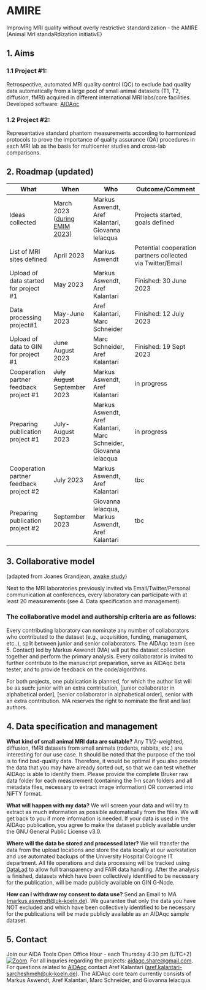 # AMIRE
Improving MRI quality without overly restrictive standardization - the AMIRE (Animal MrI standaRdization initiativE)

## 1. Aims
### 1.1 Project #1: 
Retrospective, automated MRI quality control (QC) to exclude bad quality data automatically from a large pool of small animal datasets (T1, T2, diffusion, fMRI) acquired in different international MRI labs/core facilities. Developed software: [AIDAqc](https://github.com/Aswendt-Lab/AIDAqc)

### 1.2 Project #2: 
Representative standard phantom measurements according to harmonized protocols to prove the importance of quality assurance (QA) procedures in each MRI lab as the basis for multicenter studies and cross-lab comparisons. 

## 2. Roadmap (updated)

| What | When  | Who  | Outcome/Comment  |
|---|---|---|---|
|  Ideas collected | March 2023 ([during EMIM 2023](https://e-smi.eu/meetings/emim/past-meetings/2023-salzburg/)) | Markus Aswendt, Aref Kalantari, Giovanna Ielacqua | Projects started, goals defined  |
| List of MRI sites defined | April 2023  | Markus Aswendt | Potential cooperation partners collected via Twitter/Email |
| Upload of data started for project #1 | May 2023 | Markus Aswendt, Aref Kalantari    | Finished: 30 June 2023 |
| Data processing project#1 | May-June 2023 | Aref Kalantari, Marc Schneider | Finished: 12 July 2023 |
| Upload of data to GIN for project #1 | <del> June </del> August 2023 | Marc Schneider, Aref Kalantari    | Finished: 19 Sept 2023 |
| Cooperation partner feedback project #1| <del> July August </del> September 2023 | Markus Aswendt, Aref Kalantari    | in progress |
| Preparing publication project #1 | July-August 2023 | Markus Aswendt, Aref Kalantari, Marc Schneider, Giovanna Ielacqua  | in progress |
| Cooperation partner feedback project #2| July 2023 | Markus Aswendt, Aref Kalantari    | tbc |
| Preparing publication project #2 | September 2023 | Giovanna Ielacqua, Markus Aswendt, Aref Kalantari | tbc |

## 3. Collaborative model 
(adapted from Joanes Grandjean, [awake study](https://github.com/grandjeanlab/awake))

Next to the MRI laboratories previously invited via Email/Twitter/Personal communication at conferences, every laboratory can participate with at least 20 measurements (see 4. Data specification and management). 

### The collaborative model and authorship criteria are as follows:
Every contributing laboratory can nominate any number of collaborators who contributed to the dataset (e.g., acquisition, funding, management, etc..), split between junior and senior collaborators. The AIDAqc team (see 5. Contact) led by Markus Aswendt (MA) will put the dataset collection together and perform the primary analysis. Every collaborator is invited to further contribute to the manuscript preparation, serve as AIDAqc beta tester, and to provide feedback on the code/algorithms.

For both projects, one publication is planned, for which the author list will be as such: junior with an extra contribution, [junior collaborator in alphabetical order], [senior collaborator in alphabetical order], senior with an extra contribution. MA reserves the right to nominate the first and last authors.

## 4. Data specification and management
**What kind of small animal MRI data are suitable?**
Any T1/2-weighted, diffusion, fMRI datasets from small animals (rodents, rabbits, etc.) are interesting for our use case. It should be noted that the purpose of the tool is to find bad-quality data. Therefore, it would be optimal if you also provide the data that you may have already sorted out, so that we can test whether AIDAqc is able to identify them. Please provide the complete Bruker raw data folder for each measurement (containing the 1-n scan folders and all metadata files, necessary to extract image information) OR converted into NiFTY format. 

**What will happen with my data?**
We will screen your data and will try to extract as much information as possible automatically from the files. We will get back to you if more information is needed. If your data is used in the AIDAqc publication, you agree to make the dataset publicly available under the GNU General Public License v3.0. 

**Where will the data be stored and processed later?**
We will transfer the data from the upload locations and store the data locally at our workstation and use automated backups of the University Hospital Cologne IT department. All file operations and data processing will be tracked using [DataLad](https://www.datalad.org) to allow full transparency and FAIR data handling. After the analysis is finished, datasets which have been collectively identified to be necessary for the publication, will be made publicly available on GIN G-Node. 

**How can I withdraw my consent to data use?**
Send an Email to MA (markus.aswendt@uk-koeln.de). We guarantee that only the data you have NOT excluded and which have been collectively identified to be necessary for the publications will be made publicly available as an AIDAqc sample dataset.

## 5. Contact
Join our AIDA Tools Open Office Hour - each Thursday 4:30 pm (UTC+2) [![Zoom](https://img.shields.io/badge/Zoom-2D8CFF?style=for-the-badge&logo=zoom&logoColor)](https://uni-koeln.zoom.us/meeting/register/tJYsceyorDoqGdX4H8Z7c86_qxoaq6yOdFGM).
For all inquries regarding the projects: aidaqc.share@gmail.com. For questions related to [AIDAqc](https://github.com/Aswendt-Lab/AIDAqc) contact Aref Kalantari (aref.kalantari-sarcheshmeh@uk-koeln.de). The AIDAqc core team currently consists of Markus Aswendt, Aref Kalantari, Marc Schneider, and Giovanna Ielacqua. 
